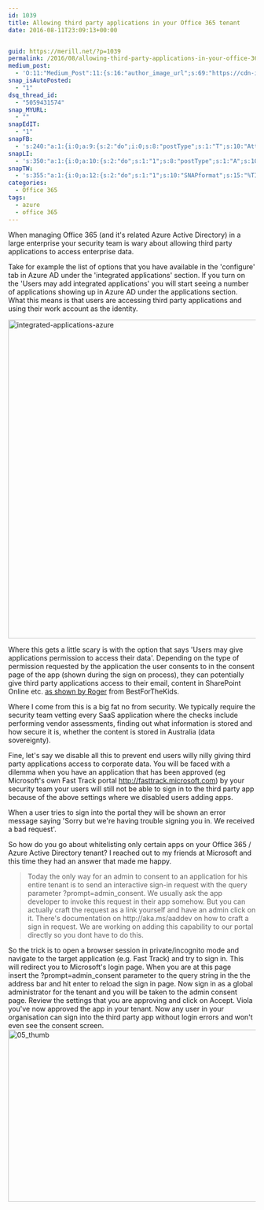 ```yaml
---
id: 1039
title: Allowing third party applications in your Office 365 tenant
date: 2016-08-11T23:09:13+00:00


guid: https://merill.net/?p=1039
permalink: /2016/08/allowing-third-party-applications-in-your-office-365-tenant/
medium_post:
  - 'O:11:"Medium_Post":11:{s:16:"author_image_url";s:69:"https://cdn-images-1.medium.com/fit/c/200/200/0*nOSMyIhdQJ9325FH.jpeg";s:10:"author_url";s:26:"https://medium.com/@merill";s:11:"byline_name";N;s:12:"byline_email";N;s:10:"cross_link";s:2:"no";s:2:"id";s:12:"67bee350e10f";s:21:"follower_notification";s:3:"yes";s:7:"license";s:19:"all-rights-reserved";s:14:"publication_id";s:12:"99858869fb3c";s:6:"status";s:6:"public";s:3:"url";s:99:"https://medium.com/@merill/allowing-third-party-applications-in-your-office-365-tenant-67bee350e10f";}'
snap_isAutoPosted:
  - "1"
dsq_thread_id:
  - "5059431574"
snap_MYURL:
  - ""
snapEdIT:
  - "1"
snapFB:
  - 's:240:"a:1:{i:0;a:9:{s:2:"do";i:0;s:8:"postType";s:1:"T";s:10:"AttachPost";s:1:"2";s:10:"SNAPformat";s:10:"%FULLTEXT%";s:9:"isAutoImg";s:1:"A";s:8:"imgToUse";s:0:"";s:9:"isAutoURL";s:1:"A";s:8:"urlToUse";s:0:"";s:9:"msgFormat";s:10:"%FULLTEXT%";}}";'
snapLI:
  - 's:350:"a:1:{i:0;a:10:{s:2:"do";s:1:"1";s:8:"postType";s:1:"A";s:10:"SNAPformat";s:41:"New post has been published on %SITENAME%";s:12:"liMsgFormatT";s:14:"{Blog} %TITLE%";s:9:"isAutoImg";s:1:"A";s:8:"imgToUse";s:0:"";s:9:"isAutoURL";s:1:"A";s:8:"urlToUse";s:0:"";s:11:"isPrePosted";s:1:"1";s:9:"msgFormat";s:41:"New post has been published on %SITENAME%";}}";'
snapTW:
  - 's:355:"a:1:{i:0;a:12:{s:2:"do";s:1:"1";s:10:"SNAPformat";s:15:"%TITLE% - %URL%";s:8:"attchImg";s:1:"1";s:9:"isAutoImg";s:1:"A";s:8:"imgToUse";s:0:"";s:11:"isPrePosted";s:1:"1";s:8:"isPosted";s:1:"1";s:4:"pgID";s:18:"763724039084838913";s:5:"pDate";s:19:"2016-08-11 13:09:34";s:9:"msgFormat";s:15:"%TITLE% - %URL%";s:9:"isAutoURL";s:1:"A";s:8:"urlToUse";s:0:"";}}";'
categories:
  - Office 365
tags:
  - azure
  - office 365
---
```

When managing Office 365 (and it's related Azure Active Directory) in a large enterprise your security team is wary about allowing third party applications to access enterprise data.

Take for example the list of options that you have available in the 'configure' tab in Azure AD under the 'integrated applications' section. If you turn on the 'Users may add integrated applications' you will start seeing a number of applications showing up in Azure AD under the applications section. What this means is that users are accessing third party applications and using their work account as the identity.

<img class="alignnone size-full wp-image-1040" src="https://merill.net/wp-content/uploads/2016/08/integrated-applications-azure.png" alt="integrated-applications-azure" width="930" height="648" />

Where this gets a little scary is with the option that says 'Users may give applications permission to access their data'. Depending on the type of permission requested by the application the user consents to in the consent page of the app (shown during the sign on process), they can potentially give third party applications access to their email, content in SharePoint Online etc. <a href="https://bestforthekids.com">as shown by Roger</a> from BestForTheKids.

Where I come from this is a big fat no from security. We typically require the security team vetting every SaaS application where the checks include performing vendor assessments, finding out what information is stored and how secure it is, whether the content is stored in Australia (data sovereignty).

Fine, let's say we disable all this to prevent end users willy nilly giving third party applications access to corporate data. You will be faced with a dilemma when you have an application that has been approved (eg Microsoft's own Fast Track portal <a href="http://fasttrack.microsoft.com">http://fasttrack.microsoft.com</a>) by your security team your users will still not be able to sign in to the third party app because of the above settings where we disabled users adding apps.

When a user tries to sign into the portal they will be shown an error message saying 'Sorry but we're having trouble signing you in. We received a bad request'.

So how do you go about whitelisting only certain apps on your Office 365 / Azure Active Directory tenant? I reached out to my friends at Microsoft and this time they had an answer that made me happy.
<blockquote>Today the only way for an admin to consent to an application for his entire tenant is to send an interactive sign-in request with the query parameter ?prompt=admin_consent. We usually ask the app developer to invoke this request in their app somehow. But you can actually craft the request as a link yourself and have an admin click on it. There's documentation on http://aka.ms/aaddev on how to craft a sign in request. We are working on adding this capability to our portal directly so you dont have to do this.</blockquote>
So the trick is to open a browser session in private/incognito mode and navigate to the target application (e.g. Fast Track) and try to sign in. This will redirect you to Microsoft's login page. When you are at this page insert the ?prompt=admin_consent parameter to the query string in the the address bar and hit enter to reload the sign in page. Now sign in as a global administrator for the tenant and you will be taken to the admin consent page. Review the settings that you are approving and click on Accept. Viola you've now approved the app in your tenant. Now any user in your organisation can sign into the third party app without login errors and won't even see the consent screen.

<img class="alignnone size-full wp-image-1042" src="https://merill.net/wp-content/uploads/2016/08/05_thumb.png" alt="05_thumb" width="640" height="350" />

&nbsp;